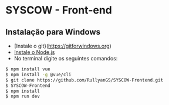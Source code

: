 # SYSCOW - Front-end

## Instalação para Windows
- [Instale o git}(https://gitforwindows.org)
- [Instale o Node.js](https://nodejs.org/en/download/)
- No terminal digite os seguintes comandos:
``` bash
$ npm install vue
$ npm install -g @vue/cli
$ git clone https://github.com/RullyanGS/SYSCOW-Frontend.git
$ SYSCOW-Frontend
$ npm install
$ npm run dev
```


